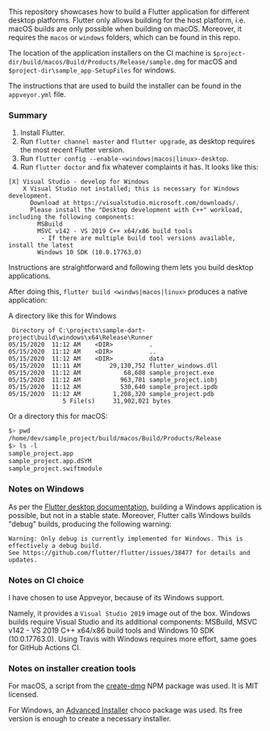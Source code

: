 This repository showcases how to build a Flutter application for different desktop platforms.
Flutter only allows building for the host platform, i.e. macOS builds are only possible when building on macOS.
Moreover, it requires the `macos` or `windows` folders, which can be found in this repo. 

The location of the application installers on the CI machine is `$project-dir/build/macos/Build/Products/Release/sample.dmg`
for macOS and `$project-dir\sample_app-SetupFiles` for windows.

The instructions that are used to build the installer can be found in the `appveyor.yml` file.

### Summary
1) Install Flutter.
2) Run `flutter channel master` and `flutter upgrade`, as desktop requires the most recent Flutter version.
3) Run `flutter config --enable-<windows|macos|linux>-desktop`.
4) Run `flutter doctor` and fix whatever complaints it has. It looks like this: 
```
[X] Visual Studio - develop for Windows
    X Visual Studio not installed; this is necessary for Windows development.
      Download at https://visualstudio.microsoft.com/downloads/.
      Please install the "Desktop development with C++" workload, including the following components:
        MSBuild
        MSVC v142 - VS 2019 C++ x64/x86 build tools
         - If there are multiple build tool versions available, install the latest
        Windows 10 SDK (10.0.17763.0)
```
Instructions are straightforward and following them lets you build desktop applications.

After doing this, `flutter build <windws|macos|linux>` produces a native application:

A directory like this for Windows
```
 Directory of C:\projects\sample-dart-project\build\windows\x64\Release\Runner
05/15/2020  11:12 AM    <DIR>          .
05/15/2020  11:12 AM    <DIR>          ..
05/15/2020  11:12 AM    <DIR>          data
05/15/2020  11:11 AM        29,130,752 flutter_windows.dll
05/15/2020  11:12 AM            68,608 sample_project.exe
05/15/2020  11:12 AM           963,701 sample_project.iobj
05/15/2020  11:12 AM           530,640 sample_project.ipdb
05/15/2020  11:12 AM         1,208,320 sample_project.pdb
               5 File(s)     31,902,021 bytes

```  

Or a directory this for macOS: 
```sh
$> pwd
/home/dev/sample_project/build/macos/Build/Products/Release
$> ls -l
sample_project.app
sample_project.app.dSYM
sample_project.swiftmodule
```

### Notes on Windows
As per the [Flutter desktop documentation](https://github.com/flutter/flutter/wiki/Desktop-shells), building a Windows application
is possible, but not in a stable state. Moreover, Flutter calls Windows builds "debug" builds, producing the following warning:
```
Warning: Only debug is currently implemented for Windows. This is effectively a debug build.
See https://github.com/flutter/flutter/issues/38477 for details and updates.
```

### Notes on CI choice
I have chosen to use Appveyor, because of its Windows support.

Namely, it provides a `Visual Studio 2019` image out of the box. Windows builds require Visual Studio and its additional components: MSBuild, MSVC v142 - VS 2019 C++ x64/x86 build tools and Windows 10 SDK (10.0.17763.0).
Using Travis with Windows requires more effort, same goes for GitHub Actions CI.

### Notes on installer creation tools

For macOS, a script from the [create-dmg](https://github.com/sindresorhus/create-dmg) NPM package was used. It is MIT licensed.

For Windows, an [Advanced Installer](https://chocolatey.org/packages/advanced-installer) choco package was used. Its free version is 
enough to create a necessary installer.
